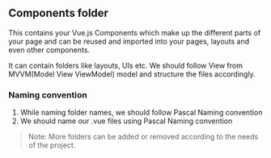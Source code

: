## Components folder

This contains your Vue.js Components which make up the different parts of your page
and can be reused and imported into your pages, layouts and even other components.

It can contain folders like layouts, UIs etc.
We should follow View from MVVM(Model View ViewModel) model and structure the files accordingly.

### Naming convention

1. While naming folder names, we should follow Pascal Naming convention 
2. We should name our .vue files using Pascal Naming convention

> Note:
> More folders can be added or removed according to the needs of the project.
